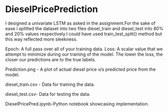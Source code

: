 # DieselPricePrediction
I designed a univariate LSTM as asked in the assignment.For the sake of ease i splitted the dataset into two files diesel_train and diesel_test into 80% and 20% values respectively.I could have used train_test_split() method but this way reflected more sleekness.



Epoch: A full pass over all of your training data.
Loss: A scalar value that we attempt to minimize during our training of the model. The lower the loss, the closer our predictions are to the true labels.

Prediction.png - A plot of actual diesel price v/s predicted price from the model.

diesel_train.csv - Data for training the data. 

diesel_test.csv- Data for testing the data.

DieselPricePred.ipynb-Python notebook showcasing implementation.
